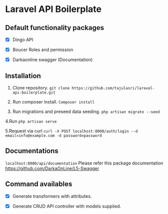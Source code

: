 # Laravel API Boilerplate

## Default functionality packages
- [x] Dingo API
- [x] Boucer Roles and permission
- [x] Darkaonline swagger (Documentation)


## Installation

1. Clone repository.
`git clone https://github.com/tajulasri/laravel-api-boilerplate.git`

2. Run composer install.
`Composer install`

3. Run migrations and preseed data seeding.
`php artisan migrate --seed `

4.Run `php artisan serve`

5.Request via curl `curl -X POST localhost:8000/auth/login --d email=info@example.com -d password=password`


## Documentations
`localhost:8000/api/documentation`
Please refer this package documentation https://github.com/DarkaOnLine/L5-Swagger


## Command availables
- [x] Generate transformers with attributes.
- [x] Generate CRUD API controller with models supplied. 

